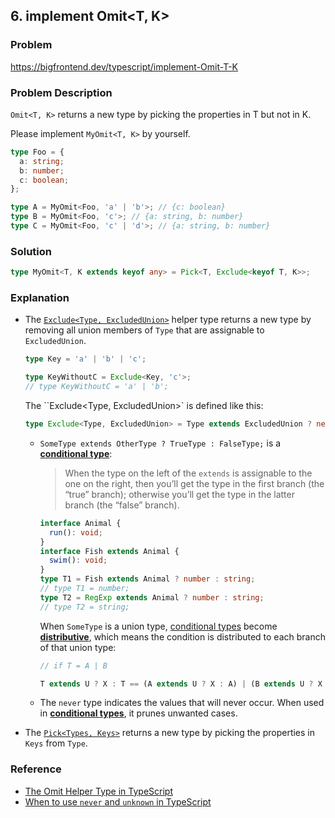 ## 6. implement Omit<T, K>

### Problem

https://bigfrontend.dev/typescript/implement-Omit-T-K

### Problem Description

`Omit<T, K>` returns a new type by picking the properties in T but not in K.

Please implement `MyOmit<T, K>` by yourself.

```ts
type Foo = {
  a: string;
  b: number;
  c: boolean;
};

type A = MyOmit<Foo, 'a' | 'b'>; // {c: boolean}
type B = MyOmit<Foo, 'c'>; // {a: string, b: number}
type C = MyOmit<Foo, 'c' | 'd'>; // {a: string, b: number}
```

### Solution

```ts
type MyOmit<T, K extends keyof any> = Pick<T, Exclude<keyof T, K>>;
```

### Explanation

- The [`Exclude<Type, ExcludedUnion>`](https://www.typescriptlang.org/docs/handbook/utility-types.html#excludetype-excludedunion) helper type returns a new type by removing all union members of `Type` that are assignable to `ExcludedUnion`.

  ```ts
  type Key = 'a' | 'b' | 'c';

  type KeyWithoutC = Exclude<Key, 'c'>;
  // type KeyWithoutC = 'a' | 'b';
  ```

  The ``Exclude<Type, ExcludedUnion>` is defined like this:

  ```ts
  type Exclude<Type, ExcludedUnion> = Type extends ExcludedUnion ? never : Type;
  ```

  - `SomeType extends OtherType ? TrueType : FalseType;` is a [**conditional type**](https://www.typescriptlang.org/docs/handbook/2/conditional-types.html):

    > When the type on the left of the `extends` is assignable to the one on the right, then you’ll get the type in the first branch (the “true” branch); otherwise you’ll get the type in the latter branch (the “false” branch).

    ```ts
    interface Animal {
      run(): void;
    }
    interface Fish extends Animal {
      swim(): void;
    }
    type T1 = Fish extends Animal ? number : string;
    // type T1 = number;
    type T2 = RegExp extends Animal ? number : string;
    // type T2 = string;
    ```

    When `SomeType` is a union type, [conditional types](https://www.typescriptlang.org/docs/handbook/2/conditional-types.html) become [**distributive**](https://www.typescriptlang.org/docs/handbook/2/conditional-types.html#distributive-conditional-types), which means the condition is distributed to each branch of that union type:

    ```ts
    // if T = A | B

    T extends U ? X : T == (A extends U ? X : A) | (B extends U ? X : B)
    ```

  - The `never` type indicates the values that will never occur. When used in [**conditional types**](https://www.typescriptlang.org/docs/handbook/2/conditional-types.html), it prunes unwanted cases.

- The [`Pick<Types, Keys>`](./5.implement-Pick-T-K.md) returns a new type by picking the properties in `Keys` from `Type`.

### Reference

- [The Omit Helper Type in TypeScript](https://mariusschulz.com/blog/the-omit-helper-type-in-typescript)
- [When to use `never` and `unknown` in TypeScript](https://blog.logrocket.com/when-to-use-never-and-unknown-in-typescript-5e4d6c5799ad/)
